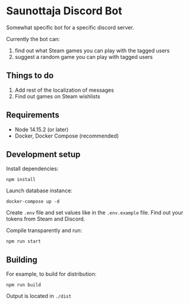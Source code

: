 # Saunottaja Discord Bot

Somewhat specific bot for a specific discord server.

Currently the bot can:

1. find out what Steam games you can play with the tagged users
2. suggest a random game you can play with tagged users

## Things to do

1. Add rest of the localization of messages
2. Find out games on Steam wishlists

## Requirements

* Node 14.15.2 (or later)
* Docker, Docker Compose (recommended)

## Development setup

Install dependencies:

    npm install

Launch database instance:

    docker-compose up -d

Create `.env` file and set values like in the `.env.example` file. Find out your tokens from Steam and Discord.

Compile transparently and run:

    npm run start

## Building

For example, to build for distribution:

    npm run build

Output is located in `./dist`
